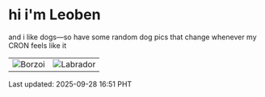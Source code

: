 # hi i'm Leoben

and i like dogs—so have some random dog pics that change whenever my CRON feels like it

|  |  |
|--------|----------|
| ![Borzoi](https://random-dog-vercel.vercel.app/api/random-borzoi?v=1759049498) | ![Labrador](https://random-dog-vercel.vercel.app/api/random-labrador?v=1759049498) |

Last updated: 2025-09-28 16:51 PHT
